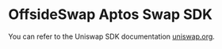 # OffsideSwap Aptos Swap SDK

You can refer to the Uniswap SDK documentation [uniswap.org](https://docs.uniswap.org/sdk/2.0.0/).
